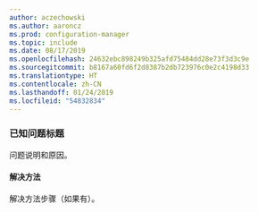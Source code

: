 ```yaml
---
author: aczechowski
ms.author: aaroncz
ms.prod: configuration-manager
ms.topic: include
ms.date: 08/17/2019
ms.openlocfilehash: 24632ebc898249b325afd75484dd28e73f3d3c9e
ms.sourcegitcommit: b8167a60fd6f2d8387b2db723976c0e2c4198d33
ms.translationtype: HT
ms.contentlocale: zh-CN
ms.lasthandoff: 01/24/2019
ms.locfileid: "54832834"
---
```

### <a name="ki_ANCHOR"></a> 已知问题标题
<!--bugID--> 问题说明和原因。

#### <a name="workaround"></a>解决方法
解决方法步骤（如果有）。  